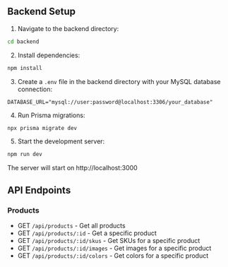 ## Backend Setup

1. Navigate to the backend directory:

```bash
cd backend
```

2. Install dependencies:

```bash
npm install
```

3. Create a `.env` file in the backend directory with your MySQL database connection:

```
DATABASE_URL="mysql://user:password@localhost:3306/your_database"
```

4. Run Prisma migrations:

```bash
npx prisma migrate dev
```

5. Start the development server:

```bash
npm run dev
```

The server will start on http://localhost:3000

## API Endpoints

### Products

- GET `/api/products` - Get all products
- GET `/api/products/:id` - Get a specific product
- GET `/api/products/:id/skus` - Get SKUs for a specific product
- GET `/api/products/:id/images` - Get images for a specific product
- GET `/api/products/:id/colors` - Get colors for a specific product
